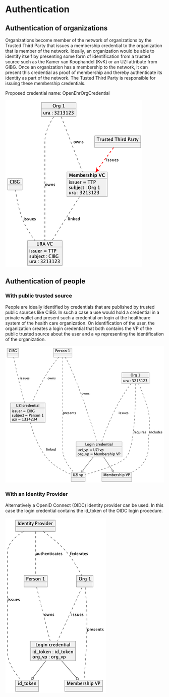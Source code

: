# Authentication 

## Authentication of organizations

Organizations become member of the network of organizations by the Trusted Third Party that issues a membership credential to the organization that is member of the network. Ideally, an organization would be able to identify itself by presenting some form of identification from a trusted source such as the Kamer van Koophandel (KvK) or an UZI attribute from GIBG. Once an organization has a membership to the network, it can present this credential as proof of membership and thereby authenticate its identity as part of the network. The Tusted Third Party is responsible for issuing these membership credentials.

Proposed credential name: OpenEhrOrgCredential

![org_auth.puml](org_auth.png)

## Authentication of people

### With public trusted source

People are ideally identified by credentials that are published by trusted public sources like CIBG. In such a case a use would hold a credential in a private wallet and present such a credential on login at the healthcare system of the health care organization. On identification of the user, the organization creates a login credential that both contains the VP of the public trusted source about the user and a vp representing the identification of the organization.

![personal_auth_cibg.puml](personal_auth_cibg.png)

### With an Identity Provider
Alternatively a OpenID Connect (OIDC) identity provider can be used. In this case the login credential contains the id_token of the OIDC login procedure.


![personal_auth_idp.puml](personal_auth_idp.png)
